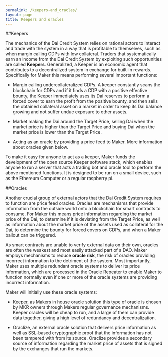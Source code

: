 ```yaml
---
permalink: /keepers-and_oracles/
layout: page
title: Keepers and oracles
---
```


##Keepers

The mechanics of the Dai Credit System relies on rational actors to interact and trade with the system in a way that is profitable to themselves, such as when margin calling CDPs with low collateral. Traders that systematically earn an income from the Dai Credit System by exploiting such opportunities are called **Keepers**. Generalized, a Keeper is an economic agent that contributes to a decentralized system in exchange for built-in rewards. Specifically for Maker this means performing several important functions:

* Margin calling undercollateralized CDPs. A keeper constantly scans the blockchain for CDPs and if it finds a CDP with a positive effective bounty, the Keeper immediately uses its Dai reserves to perform a forced cover to earn the profit from the positive bounty, and then sells the obtained collateral asset on a market in order to keep its Dai balance growing and not suffer undue exposure to other assets.

* Market making the Dai around the Target Price, selling Dai when the market price is higher than the Target Price and buying Dai when the market price is lower than the Target Price.

* Acting as an oracle by providing a price feed to Maker. More information about oracles given below.

To make it easy for anyone to act as a keeper, Maker funds the development of the open source Keeper software stack, which enables anyone to run a server that acts a trading bot and oracle tool to perform the above mentioned functions. It is designed to be run on a small device, such as the Ethereum Computer or a regular raspberry pi.

##Oracles

Another crucial group of external actors that the Dai Credit System requires to function are price feed oracles. Oracles are mechanisms that provide information from the outside world onto a blockchain for smart contracts to consume. For Maker this means price information regarding the market price of the Dai, to determine if it is deviating from the Target Price, as well as information about the market price of the assets used as collateral for the Dai, to determine the bounty for forced covers on CDPs, and when a Maker bailout can be triggered.

As smart contracts are unable to verify external data on their own, oracles are often the weakest and most easily attacked part of a DAO. Maker employs mechanisms to reduce **oracle risk**, the risk of oracles providing incorrect information to the detriment of the system. Most importantly, Maker uses multiple redundant oracle systems to deliver its price information, which are processed in the Oracle Repeater to enable Maker to function normally even if one or more of the oracle systems are providing incorrect information.

Maker will initially use these oracle systems:

* Keeper, as Makers in house oracle solution this type of oracle is chosen by MKR owners through Makers regular governance mechanisms. Keeper oracles will be cheap to run, and a large of them can provide data together, giving a high level of redundancy and decentralization.

* Oraclize, an external oracle solution that delivers price information as well as SSL-based cryptographic proof that the information has not been tampered with from its source. Oraclize provides a secondary source of information regarding the market price of assets that is signed by the exchanges that run the markets.
